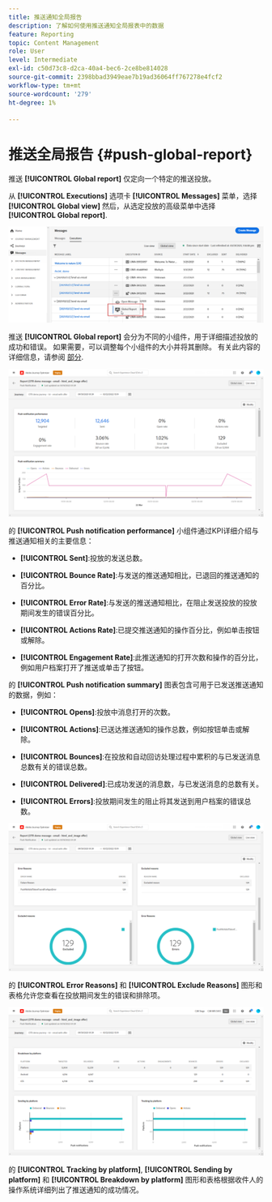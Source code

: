 ```yaml
---
title: 推送通知全局报告
description: 了解如何使用推送通知全局报表中的数据
feature: Reporting
topic: Content Management
role: User
level: Intermediate
exl-id: c50d73c8-d2ca-40a4-bec6-2ce8be814028
source-git-commit: 2398bbad3949eae7b19ad36064ff767278e4fcf2
workflow-type: tm+mt
source-wordcount: '279'
ht-degree: 1%

---
```


# 推送全局报告 {#push-global-report}

推送 **[!UICONTROL Global report]** 仅定向一个特定的推送投放。

从 **[!UICONTROL Executions]** 选项卡 **[!UICONTROL Messages]** 菜单，选择 **[!UICONTROL Global view]** 然后，从选定投放的高级菜单中选择 **[!UICONTROL Global report]**.

![](assets/global_report_11.png)

推送 **[!UICONTROL Global report]** 会分为不同的小组件，用于详细描述投放的成功和错误。 如果需要，可以调整每个小组件的大小并将其删除。 有关此内容的详细信息，请参阅 [部分](global-report.md#modify-dashboard).

![](assets/push_global_report.png)

的 **[!UICONTROL Push notification performance]** 小组件通过KPI详细介绍与推送通知相关的主要信息：

* **[!UICONTROL Sent]**:投放的发送总数。

* **[!UICONTROL Bounce Rate]**:与发送的推送通知相比，已退回的推送通知的百分比。

* **[!UICONTROL Error Rate]**:与发送的推送通知相比，在阻止发送投放的投放期间发生的错误百分比。

* **[!UICONTROL Actions Rate]**:已提交推送通知的操作百分比，例如单击按钮或解除。

* **[!UICONTROL Engagement Rate]**:此推送通知的打开次数和操作的百分比，例如用户档案打开了推送或单击了按钮。

的 **[!UICONTROL Push notification summary]** 图表包含可用于已发送推送通知的数据，例如：

* **[!UICONTROL Opens]**:投放中消息打开的次数。

* **[!UICONTROL Actions]**:已送达推送通知的操作总数，例如按钮单击或解除。

* **[!UICONTROL Bounces]**:在投放和自动回访处理过程中累积的与已发送消息总数有关的错误总数。

* **[!UICONTROL Delivered]**:已成功发送的消息数，与已发送消息的总数有关。

* **[!UICONTROL Errors]**:投放期间发生的阻止将其发送到用户档案的错误总数。

![](assets/push_global_report_3.png)

的 **[!UICONTROL Error Reasons]** 和 **[!UICONTROL Exclude Reasons]** 图形和表格允许您查看在投放期间发生的错误和排除项。

![](assets/push_global_report_2.png)

的 **[!UICONTROL Tracking by platform]**, **[!UICONTROL Sending by platform]** 和 **[!UICONTROL Breakdown by platform]** 图形和表格根据收件人的操作系统详细列出了推送通知的成功情况。
